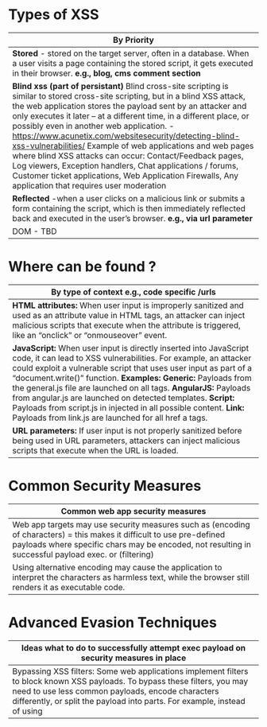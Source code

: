 # Types of XSS 

| By Priority| 
| ------------- |
| **Stored** - stored on the target server, often in a database. When a user visits a page containing the stored script, it gets executed in their browser. **e.g., blog, cms comment section** | 
| **Blind xss (part of persistant)** Blind cross-site scripting is similar to stored cross-site scripting, but in a blind XSS attack, the web application stores the payload sent by an attacker and only executes it later – at a different time, in a different place, or possibly even in another web application.  - https://www.acunetix.com/websitesecurity/detecting-blind-xss-vulnerabilities/ Example of web applications and web pages where blind XSS attacks can occur: Contact/Feedback pages, Log viewers, Exception handlers, Chat applications / forums, Customer ticket applications, Web Application Firewalls, Any application that requires user moderation  | 
| **Reflected** -when a user clicks on a malicious link or submits a form containing the script, which is then immediately reflected back and executed in the user’s browser. **e.g., via url parameter** | 
| DOM - TBD | 

# Where can be found ? 

| By type of context e.g., code specific /urls| 
| ------------- |
| **HTML attributes:** When user input is improperly sanitized and used as an attribute value in HTML tags, an attacker can inject malicious scripts that execute when the attribute is triggered, like an “onclick” or “onmouseover” event.| 
| **JavaScript:** When user input is directly inserted into JavaScript code, it can lead to XSS vulnerabilities. For example, an attacker could exploit a vulnerable script that uses user input as part of a “document.write()” function.  **Examples:** **Generic:** Payloads from the general.js file are launched on all tags. **AngularJS:** Payloads from angular.js are launched on detected templates. **Script:** Payloads from script.js in injected in all possible content. **Link:** Payloads from link.js are launched for all href a tags.| 
| **URL parameters:** If user input is not properly sanitized before being used in URL parameters, attackers can inject malicious scripts that execute when the URL is loaded. | 

# Common Security Measures

| Common web app security measures | 
| ------------- |
| Web app targets may use security measures such as (encoding of characters) = this makes it difficult to use pre-defined payloads where specific chars may be encoded, not resulting in successful payload exec. or (filtering) | 
| Using alternative encoding may cause the application to interpret the characters as harmless text, while the browser still renders it as executable code.| 

# Advanced Evasion Techniques

| Ideas what to do to successfully attempt exec payload on security measures in place | 
| ------------- |
| Bypassing XSS filters: Some web applications implement filters to block known XSS payloads. To bypass these filters, you may need to use less common payloads, encode characters differently, or split the payload into parts. For example, instead of using <script>, you can try <scr<script>ipt>. | 
| Bypass encodings: Some applications may filter or encode characters like <, >, and “. Experiment with different encodings (e.g., &#60; for <) or alternative characters (e.g., using backticks instead of quotes) to bypass these filters.| 


# Where to test for xss? - Any user input area

| Examples| 
| ------------- |
| STORED XSS best at : comment sections(blogs, cms comment area)| 
| REFLECTED XSS best at: search bars | 
| REFLECTED XSS best at: input (registration, subscription, etc) forms| 
| REFLECTED XSS best at: parameteres in the urls where you have x="value" test on value| 


# Payloads / Cheat Sheets 

| Examples| 
| ------------- |
| https://portswigger.net/web-security/cross-site-scripting/cheat-sheet| 

# Identify indexable user input areas via Google Dorks

| Examples query for site:*.domain.com| 
| ------------- |
| "leave a comment" -sign in or with sign in| 
| "search" OR "find" -www|                                                                                                                                     | inurl:"search"| 


# Identify indexable user input areas via scripts / automation

| Examples of tools for automatic assessment of xss| 
| ------------- |
| XSS RADAR https://github.com/bugbountyforum/XSS-Radar - limited to no urls, doesnt work well | 


# XSS specific to software / CVE

| Software known to allow xss | 
| ------------- |
| TBD| 

# Escalate XSS further to:

| Other attacks e.g.,| 
| ------------- |
|RCE https://www.bugcrowd.com/blog/the-ultimate-guide-to-finding-and-escalating-xss-bugs/  | 
| STEAL SESSION TOKENS| 
| BYPASS SOP (SAME ORIGIN POLICY)| 
| OPEN REDIRECT| 




